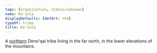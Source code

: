 ```yaml
---
tags: [organization, status/unknown]
name: Ko'zula
displayDefaults: {defArt: the}
typeOf: tribe
title: Ko'zula
---
```



A [northern](<./northern-tribes.md>) Deno'qai tribe living in the far north, in the lower elevations of the mountains. 